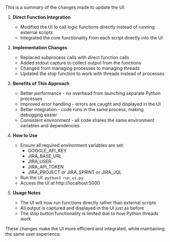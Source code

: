 This is a summary of the changes made to update the UI:

1. **Direct Function Integration**
   - Modified the UI to call logic functions directly instead of running external scripts
   - Integrated the core functionality from each script directly into the UI

2. **Implementation Changes**
   - Replaced subprocess calls with direct function calls
   - Added stdout capture to collect output from the functions
   - Changed from managing processes to managing threads
   - Updated the stop function to work with threads instead of processes

3. **Benefits of This Approach**
   - Better performance - no overhead from launching separate Python processes
   - Improved error handling - errors are caught and displayed in the UI
   - Better integration - code runs in the same process, making debugging easier
   - Consistent environment - all code shares the same environment variables and dependencies

4. **How to Use**
   - Ensure all required environment variables are set:
     - GOOGLE_API_KEY
     - JIRA_BASE_URL
     - JIRA_USER
     - JIRA_API_TOKEN
     - JIRA_PROJECT or JIRA_SPRINT or JIRA_JQL
   - Run the UI: `python3 run_ui.py`
   - Access the UI at http://localhost:5000

5. **Usage Notes**
   - The UI will now run functions directly rather than external scripts
   - All output is captured and displayed in the UI just as before
   - The stop button functionality is limited due to how Python threads work

These changes make the UI more efficient and integrated, while maintaining the same user experience.
